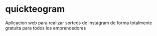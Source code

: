 # quickteogram
Aplicacion web para realizar sorteos de instagram de forma totalmente gratuita para todos los emprendedores

